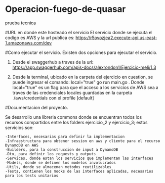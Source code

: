# Operacion-fuego-de-quasar
prueba tecnica

#URL en donde este hosteado el servicio
El servicio donde se ejecuta el codigo es AWS y la url publica es: https://r5ovozjea2.execute-api.us-east-1.amazonaws.com/dev

#Como ejecutar el servicio.
Existen dos opciones para ejecutar el servicio.

1) Desde el swaggerhub a traves de la url: 
   https://app.swaggerhub.com/apis-docs/alexrondon1/Ejercicio-meli/1.3
    
2) Desde la terminal, ubicado en la carpeta del ejercicio en cuestion, se puede ingresar el comando: local="true" go run main.go . Donde local="true" es un flag para que el acceso a los servicios de AWS sea a traves de las credenciales locales guardadas en la carpeta ./aws/credentials con el profile [default] 
    
#Documentacion del proyecto.

Se desarrollo una libreria commons donde se encuentran todos los recursos compartidos entre los folders ejercicio_2 y ejercicio_3; estos servicios son:

    -Interfaces, necesarias para definir la implementacion
    -Infraestructura para obtener session en aws y cliente para el recurso DynamoDB en AWS
    -Builders, para la construccion de input a DynamoDB
    -Dto, para definir los requests y outputs
    -Services, donde estan los servicios que implementan las interfaces
    -Models, donde se definen los modelos involucrados
    -Utils, donde se almacenan metodos reutilizables
    -Tests, contienen los mocks de las interfaces aplicadas, necesarios para los tests unitarios
